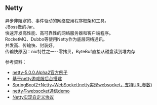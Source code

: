 ## Netty

异步非阻塞的、事件驱动的网络应用程序框架和工具。   
JBoss做的Jar。   
快速开发高性能、高可靠性的网络服务器和客户端程序。   
RocketMQ、Dubbo等使用Netty作为底层网络通讯。   
并发高、传输快、封装好。   
传输快原因：nio特性之一--零拷贝，ByteBuf直接从磁盘读到堆内存

参考资料：
- [netty-5.0.0.Alpha2官方例子](https://github.com/netty/netty/blob/netty-5.0.0.Alpha2/example/src/main/java/io/netty/example)
- [基于netty游戏服后台搭建](https://blog.csdn.net/h348592532/article/details/52816148)
- [SpringBoot2+Netty+WebSocket(netty实现websocket，支持URL参数)](https://blog.csdn.net/moshowgame/article/details/91552993)
- [netty与websocket通信demo](https://my.oschina.net/tangcoffee/blog/338562)
- [Netty实现自定义协议](https://my.oschina.net/zhangxufeng/blog/3043768)